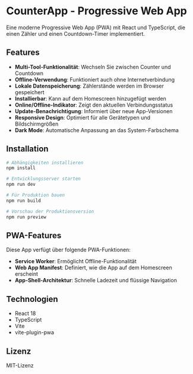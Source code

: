 # CounterApp - Progressive Web App

Eine moderne Progressive Web App (PWA) mit React und TypeScript, die einen Zähler und einen Countdown-Timer implementiert.

## Features

- **Multi-Tool-Funktionalität**: Wechseln Sie zwischen Counter und Countdown
- **Offline-Verwendung**: Funktioniert auch ohne Internetverbindung
- **Lokale Datenspeicherung**: Zählerstände werden im Browser gespeichert
- **Installierbar**: Kann auf dem Homescreen hinzugefügt werden
- **Online/Offline-Indikator**: Zeigt den aktuellen Verbindungsstatus
- **Update-Benachrichtigung**: Informiert über neue App-Versionen
- **Responsive Design**: Optimiert für alle Gerätetypen und Bildschirmgrößen
- **Dark Mode**: Automatische Anpassung an das System-Farbschema

## Installation

```bash
# Abhängigkeiten installieren
npm install

# Entwicklungsserver starten
npm run dev

# Für Produktion bauen
npm run build

# Vorschau der Produktionsversion
npm run preview
```

## PWA-Features

Diese App verfügt über folgende PWA-Funktionen:

- **Service Worker**: Ermöglicht Offline-Funktionalität
- **Web App Manifest**: Definiert, wie die App auf dem Homescreen erscheint
- **App-Shell-Architektur**: Schnelle Ladezeit und flüssige Navigation

## Technologien

- React 18
- TypeScript
- Vite
- vite-plugin-pwa

## Lizenz

MIT-Lizenz
